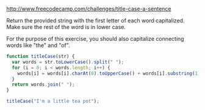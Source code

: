 http://www.freecodecamp.com/challenges/title-case-a-sentence

Return the provided string with the first letter of each word capitalized. Make sure the rest of the word is in lower case.

For the purpose of this exercise, you should also capitalize connecting words like "the" and "of".

```javascript
function titleCase(str) {
  var words = str.toLowerCase().split(" ");
  for (i = 0; i < words.length; i++) {
    words[i] = words[i].charAt(0).toUpperCase() + words[i].substring(1);
  }
  return words.join(" ");
}

titleCase("I'm a little tea pot");
```
